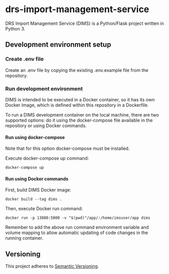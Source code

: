 # drs-import-management-service

DRS Import Management Service (DIMS) is a Python/Flask project written in Python 3.

## Development environment setup

### Create .env file

Create an .env file by copying the existing .env.example file from the repository.

### Run development environment

DIMS is intended to be executed in a Docker container, so it has its own Docker Image, which is defined within this repository in a Dockerfile.

To run a DIMS development container on the local machine, there are two supported options: do it using the docker-compose file available in the repository or using Docker commands.

#### Run using docker-compose

Note that for this option docker-compose must be installed.

Execute docker-compose up command:
````
docker-compose up
````

#### Run using Docker commands

First, build DIMS Docker image:
````
docker build --tag dims .
````

Then, execute Docker run command:
````
docker run -p 13880:5000 -v "$(pwd)"/app/:/home/imsuser/app dims
````

Remember to add the above run command environment variable and volume mapping to allow automatic updating of code changes in the running container.

## Versioning

This project adheres to [Semantic Versioning](http://semver.org/spec/v2.0.0.html).
